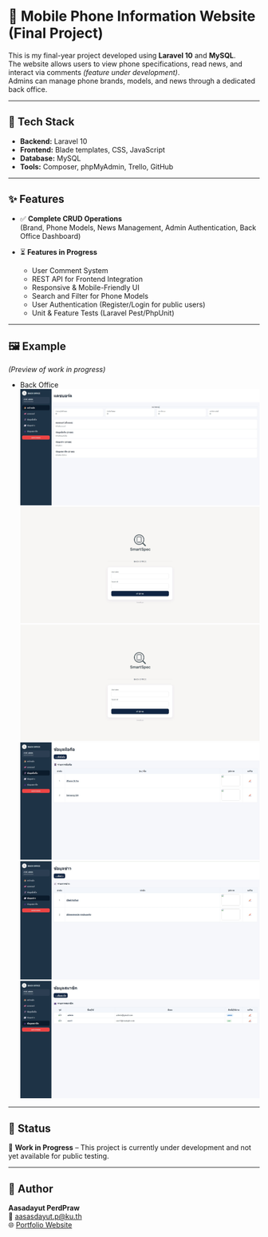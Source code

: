 # 📱 Mobile Phone Information Website (Final Project)

This is my final-year project developed using **Laravel 10** and **MySQL**.  
The website allows users to view phone specifications, read news, and interact via comments *(feature under development)*.  
Admins can manage phone brands, models, and news through a dedicated back office.

---

## 🚀 Tech Stack
- **Backend:** Laravel 10 
- **Frontend:** Blade templates, CSS, JavaScript
- **Database:** MySQL
- **Tools:** Composer, phpMyAdmin, Trello, GitHub

---

## ✨ Features
- ✅ **Complete CRUD Operations**  
  (Brand, Phone Models, News Management, Admin Authentication, Back Office Dashboard)

- ⏳ **Features in Progress**
  - User Comment System  
  - REST API for Frontend Integration  
  - Responsive & Mobile-Friendly UI  
  - Search and Filter for Phone Models  
  - User Authentication (Register/Login for public users)  
  - Unit & Feature Tests (Laravel Pest/PhpUnit)  
 

---

## 🖼 Example 
*(Preview of work in progress)*
 - Back Office
![Admin Page](public/example/Homepage(Back%20office).jpg)
![BackOffice Login](public/example/Login(Back_office).jpg)
![BackOffice Banner](public/example/Login(Back_office).jpg)
![BackOffice Phone](public/example/Phone(BO).jpg)
![BackOffice News](public/example/News(BO).jpg)
![BackOffice Member](public/example/Member(BO).jpg)

---

## 📌 Status
🚧 **Work in Progress** – This project is currently under development and not yet available for public testing.  

---

## 👤 Author
**Aasadayut PerdPraw**  
📧 [aasasdayut.p@ku.th](mailto:aasasdayut.p@ku.th)  
🌐 [Portfolio Website](https://rediisz.github.io/)
